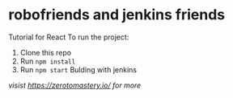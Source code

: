 # robofriends and jenkins friends
Tutorial for React
To run the project: 

1. Clone this repo
2. Run `npm install`
3. Run `npm start`
Bulding with jenkins

*visist https://zerotomastery.io/ for more*
